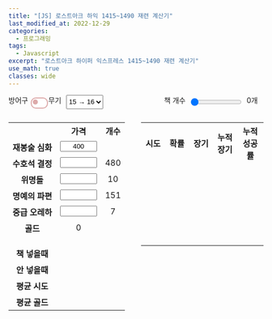 ```yaml
---
title: "[JS] 로스트아크 하익 1415~1490 재련 계산기"
last_modified_at: 2022-12-29
categories:
  - 프로그래밍
tags:
  - Javascript
excerpt: "로스트아크 하이퍼 익스프레스 1415~1490 재련 계산기"
use_math: true
classes: wide
---
```


<div class="box-top">
  <div id="text-top-0">방어구</div>
  <div class="wrapper">
    <input type="checkbox" id="switch" onchange="changeRefine()">
    <label for="switch" class="switch_label">
      <span class="onf_btn"></span>
    </label>
  </div>
  <div id="text-top-1">무기</div>
  <select id="select" onchange="changeState()">
    <option value='0'>15 → 16</option>
    <option value='1'>16 → 17</option>
    <option value='2'>17 → 18</option>
    <option value='3'>18 → 19</option>
    <option value='4'>19 → 20</option>
  </select>
  <div id="text-top-2">책 개수</div>
  <input type="range" min="0" max="7" step="1" value="0" class="slider" id="slider" oninput="changeState()">
  <div id="text-books">0개</div>
</div>

<div class="box-calc">
  <table>
    <tr>
      <th></th>
      <th>가격</th>
      <th>개수</th>
    </tr>
    <tr>
      <th id="text0">재봉술 심화</th>
      <td><input id="price0" type="text" size="6" value="400" onchange="changeState()"></td>
      <td id="num0"></td>
    </tr>
    <tr>
      <th id="text1">수호석 결정</th>
      <td><input id="price1" type="text" size="6" onchange="changeState()"></td>
      <td id="num1">480</td>
    </tr>
    <tr>
      <th id="text2">위명돌</th>
      <td><input id="price2" type="text" size="6" onchange="changeState()"></td>
      <td id="num2">10</td>
    </tr>
    <tr>
      <th id="text3">명예의 파편</th>
      <td><input id="price3" type="text" size="6" onchange="changeState()"></td>
      <td id="num3">151</td>
    </tr>
    <tr>
      <th id="text4">중급 오레하</th>
      <td><input id="price4" type="text" size="6" onchange="changeState()"></td>
      <td id="num4">7</td>
    </tr>
    <tr>
      <th id="text5">골드</th>
      <td id="num5">0</td>
      <td></td>
    </tr>
    <tr><td></td><td></td><td></td></tr>
    <tr><td></td><td></td><td></td></tr>
    <tr><td></td><td></td><td></td></tr>
    <tr>
      <th id="text6">책 넣을때</th>
      <td id="num6"></td>
    </tr>
    <tr>
      <th id="text7">안 넣을때</th>
      <td id="num7"></td>
    </tr>
    <tr>
      <th id="text8">평균 시도</th>
      <td id="num8"></td>
    </tr>
    <tr>
      <th id="text9">평균 골드</th>
      <td id="num9"></td>
    </tr>
  </table>

  <div class="v1"></div>
  <table id="calc-table">
    <tr><th>시도</th><th>확률</th><th>장기</th><th>누적장기</th><th>누적성공률</th></tr>
    <tr><td class="c0"></td><td class="c1"></td><td class="c2"></td><td class="c3"></td><td class="c4"></td></tr>
    <tr><td class="c0"></td><td class="c1"></td><td class="c2"></td><td class="c3"></td><td class="c4"></td></tr>
    <tr><td class="c0"></td><td class="c1"></td><td class="c2"></td><td class="c3"></td><td class="c4"></td></tr>
    <tr><td class="c0"></td><td class="c1"></td><td class="c2"></td><td class="c3"></td><td class="c4"></td></tr>
    <tr><td class="c0"></td><td class="c1"></td><td class="c2"></td><td class="c3"></td><td class="c4"></td></tr>
    <tr><td class="c0"></td><td class="c1"></td><td class="c2"></td><td class="c3"></td><td class="c4"></td></tr>
    <tr><td class="c0"></td><td class="c1"></td><td class="c2"></td><td class="c3"></td><td class="c4"></td></tr>
    <tr><td class="c0"></td><td class="c1"></td><td class="c2"></td><td class="c3"></td><td class="c4"></td></tr>
    <tr><td class="c0"></td><td class="c1"></td><td class="c2"></td><td class="c3"></td><td class="c4"></td></tr>
    <tr><td class="c0"></td><td class="c1"></td><td class="c2"></td><td class="c3"></td><td class="c4"></td></tr>
    <tr><td class="c0"></td><td class="c1"></td><td class="c2"></td><td class="c3"></td><td class="c4"></td></tr>
    <tr><td class="c0"></td><td class="c1"></td><td class="c2"></td><td class="c3"></td><td class="c4"></td></tr>
    <tr><td class="c0"></td><td class="c1"></td><td class="c2"></td><td class="c3"></td><td class="c4"></td></tr>
    <tr><td class="c0"></td><td class="c1"></td><td class="c2"></td><td class="c3"></td><td class="c4"></td></tr>
    <tr><td class="c0"></td><td class="c1"></td><td class="c2"></td><td class="c3"></td><td class="c4"></td></tr>
    <tr><td class="c0"></td><td class="c1"></td><td class="c2"></td><td class="c3"></td><td class="c4"></td></tr>
    <tr><td class="c0"></td><td class="c1"></td><td class="c2"></td><td class="c3"></td><td class="c4"></td></tr>
    <tr><td class="c0"></td><td class="c1"></td><td class="c2"></td><td class="c3"></td><td class="c4"></td></tr>
    <tr><td class="c0"></td><td class="c1"></td><td class="c2"></td><td class="c3"></td><td class="c4"></td></tr>
    <tr><td class="c0"></td><td class="c1"></td><td class="c2"></td><td class="c3"></td><td class="c4"></td></tr>
    <tr><td class="c0"></td><td class="c1"></td><td class="c2"></td><td class="c3"></td><td class="c4"></td></tr>
    <tr><td class="c0"></td><td class="c1"></td><td class="c2"></td><td class="c3"></td><td class="c4"></td></tr>
    <tr><td class="c0"></td><td class="c1"></td><td class="c2"></td><td class="c3"></td><td class="c4"></td></tr>
    <tr><td class="c0"></td><td class="c1"></td><td class="c2"></td><td class="c3"></td><td class="c4"></td></tr>
    <tr><td class="c0"></td><td class="c1"></td><td class="c2"></td><td class="c3"></td><td class="c4"></td></tr>
    <tr><td class="c0"></td><td class="c1"></td><td class="c2"></td><td class="c3"></td><td class="c4"></td></tr>
    <tr><td class="c0"></td><td class="c1"></td><td class="c2"></td><td class="c3"></td><td class="c4"></td></tr>
  </table>
</div>

<style type='text/css'>
  .v1 { padding: 10px;}
  .wrapper { width: 30px; height: 18px; text-align: center; margin: 5px; }
  #switch {
    position: absolute;
    appearance: none;
    -webkit-appearance: none;
  }
  .switch_label {
    position: relative;
    cursor: pointer;
    display: inline-block; width: 30px; height: 18px;
    background: #fff; border: 2px solid #daa;
    border-radius: 10px; transition: 0.2s;
  }
  .switch_label:hover { background: #efefef; }
  .onf_btn {
    position: absolute; top: 2.5px; left: 2px; display: inline-block;
    width: 10px; height: 10px; border-radius: 10px;
    background: #daa; transition: 0.2s;
  }
  #switch:checked+.switch_label { background: #c44; border: 2px solid #c44; }
  #switch:checked+.switch_label:hover { background: #e55; }
  #switch:checked+.switch_label .onf_btn { left: 14px; background: #fff; box-shadow: 1px 2px 3px #00000020; }

  .slider { width: 20%; box-shadow: none; margin-left: 10px; margin-right: 10px; }
  .slider:focus { box-shadow: none; }

  select { padding: 0px; margin-left: 10px; margin-right: 120px; }

  tr, th, td { border: 0px; text-align: center;}

  [class*= "box"] { display: flex; margin-top: 10px; }
  .box-calc { float: left; }
  [id*= "price"] { width: 100% }
  
  .div-table { justify-content: flex-start; float: top; }
  input {text-align: center};
  #calc-table { table-layout: fixed; }
  .c0 { width: 80px; }
  .c1, .c2, .c3 { width: 80px; }
  .c4 { width: 100px; }

</style>

<script>
  function changeRefine() {
    if (document.getElementById("switch").checked) {
      document.getElementById("text0").innerText = "야금술 심화";
      document.getElementById("text1").innerText = "파괴석 결정";
    } else {
      document.getElementById("text0").innerText = "재봉술 심화";
      document.getElementById("text1").innerText = "수호석 결정";
    }
    changeState();
  }

  const notextzero = (x) => {
    return (x.length == 0) ? 0 : parseInt(x);
  };

  const floatFix = (value) => {
	  return parseFloat(value).toFixed(2);
  };

  function changeState() {
    let mat = [[480, 801, 480, 801, 480, 801, 624, 1040, 624, 1040],
               [10, 15, 11, 17, 11, 20, 14, 24, 16, 26],
               [151, 217, 204, 295, 277, 400, 429, 621, 582, 843],
               [7, 8, 7, 10, 8, 11, 11, 14, 11, 16],
               [0, 0, 0, 0, 0, 0, 280, 568, 280, 584]];
    
    let max_book = [7, 7, 13, 13, 20];
    
    let n1 = document.getElementById("select").selectedIndex;
    let n2 = document.getElementById("switch").checked ? 1 : 0;
    let value = n1*2 + n2;
    
    for (let i=1; i<6; i++) {
      document.getElementById("num" + String(i)).innerText = mat[i-1][value];
    }
    document.getElementById("slider").max = max_book[n1];

    let price0 = notextzero(document.getElementById("price0").value);
    let price1 = notextzero(document.getElementById("price1").value);
    let price2 = notextzero(document.getElementById("price2").value);
    let price3 = notextzero(document.getElementById("price3").value);
    let price4 = notextzero(document.getElementById("price4").value);
    let num1 = mat[0][value];
    let num2 = mat[1][value];
    let num3 = mat[2][value];
    let num4 = mat[3][value];
    let num5 = mat[4][value];

    let nobook = price1 * num1 + price2 * num2 + price3 * num3 + price4 * num4 + num5;

    let n_book = document.getElementById("slider").value;
    document.getElementById("text-books").innerText = String(n_book) + "개";

    let p_init = (n1 < 2) ? 0.2 : ((n1 < 4) ? 0.1 : 0.06);
    let p_inc = p_init * 0.05;
    let p_book = p_init * 0.5;

    let i = 1;
    let jg_sum = 0.0;
    let sum = 0.0;
    let jgb = false;
    let try_sum = 0.0;
    let gold_sum = 0.0;

    let col0 = document.getElementsByClassName("c0");
    let col1 = document.getElementsByClassName("c1");
    let col2 = document.getElementsByClassName("c2");
    let col3 = document.getElementsByClassName("c3");
    let col4 = document.getElementsByClassName("c4");
    
    for (let c=0; c<27; c++) {
      col0[c].innerText = "";
      col1[c].innerText = "";
      col2[c].innerText = "";
      col3[c].innerText = "";
      col4[c].innerText = "";
    }

    while (true) {
      if (jgb) {
        col0[i-1].innerText = String(i);
        col1[i-1].innerText = "";
        col2[i-1].innerText = "";
        col3[i-1].innerText = "100.00%";
        col4[i-1].innerText = "100.00%";
        break;
      }
      else {
        let p = p_init;
        if (i <= 10) {
          p += p_inc * (i-1);
        } else {
          p += p_inc * 10;
        }
        if (n_book >= i) p += p_book;

        let jg = p * 0.465;
        jg_sum += jg;
        if (jg_sum >= 1.0) {
           jg_sum = 1.0;
           jgb = true;
        }
        sum += (1 - sum) * p;
        try_sum += ((1 - sum) * p) * i;

        if (n_book >= i) {
          gold_sum += ((1 - sum) * p) * (nobook + price0) * i;
        } else {
          gold_sum += ((1 - sum) * p) * (nobook * i + price0 * n_book);
        }

        col0[i-1].innerText = String(i);
        col1[i-1].innerText = floatFix(p * 100) + "%";
        col2[i-1].innerText = floatFix(jg * 100) + "%";
        col3[i-1].innerText = floatFix(jg_sum * 100) + "%";
        col4[i-1].innerText = floatFix(sum * 100) + "%";
      }
      i += 1;
    }
    document.getElementById("num6").innerText = String(nobook + price0);
    document.getElementById("num7").innerText = String(nobook);
    document.getElementById("num8").innerText = floatFix(try_sum);
    document.getElementById("num9").innerText = floatFix(gold_sum);
  }

  changeState();
</script>